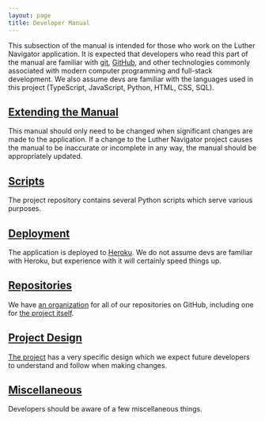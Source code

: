 ```yaml
---
layout: page
title: Developer Manual
---
```


This subsection of the manual is intended for those who work on the Luther Navigator application. It is expected that developers who read this part of the manual are familiar with [git](https://git-scm.com/), [GitHub](https://github.com/), and other technologies commonly associated with modern computer programming and full-stack development. We also assume devs are familiar with the languages used in this project (TypeScript, JavaScript, Python, HTML, CSS, SQL).

## [Extending the Manual](./manual)

This manual should only need to be changed when significant changes are made to the application. If a change to the Luther Navigator project causes the manual to be inaccurate or incomplete in any way, the manual should be appropriately updated.

## [Scripts](./scripts)

The project repository contains several Python scripts which serve various purposes.

## [Deployment](./deployment)

The application is deployed to [Heroku](https://heroku.com/). We do not assume devs are familiar with Heroku, but experience with it will certainly speed things up.

## [Repositories](./repos)

We have [an organization](https://github.com/LutherNavigator) for all of our repositories on GitHub, including one for [the project itself](https://github.com/LutherNavigator/LutherNavigator).

## [Project Design](./design)

[The project](https://github.com/LutherNavigator/LutherNavigator) has a very specific design which we expect future developers to understand and follow when making changes.

## [Miscellaneous](./misc)

Developers should be aware of a few miscellaneous things.
